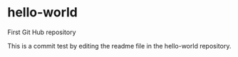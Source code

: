 # hello-world
First Git Hub repository

This is a commit test by editing the readme file in the hello-world repository.
